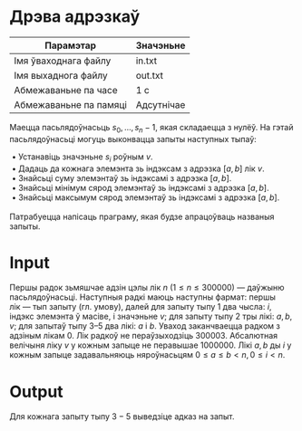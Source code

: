# Дрэва адрэзкаў

|        Парамэтар        |   Значэньне   |
|  --------------------   | ------------- |
|  Імя ўваходнага файлу   |    in.txt     |
|   Імя выхаднога файлу   |    out.txt    |
|   Абмежаваньне па часе  |      1 с      |
|  Абмежаваньне па памяці |   Адсутнічае  |

Маецца пасьлядоўнасьць $s_0, …, s_n − 1$, якая складаецца з нулёў. На гэтай пасьлядоўнасьці могуць выконвацца запыты наступных тыпаў:

&nbsp;•   Устанавіць значэньне $s_і$ роўным $v$.</br>
&nbsp;•   Дадаць да кожнага элемэнта зь індэксам з адрэзка $[a, b]$ лік $v.$</br>
&nbsp;•   Знайсьці суму элемэнтаў зь індэксамі з адрэзка $[a, b].$</br>
&nbsp;•   Знайсьці мінімум сярод элемэнтаў зь індэксамі з адрэзка $[a, b].$</br>
&nbsp;•   Знайсьці максымум сярод элемэнтаў зь індэксамі з адрэзка $[a, b].$</br>
</br>
Патрабуецца напісаць праграму, якая будзе апрацоўваць названыя запыты.

# Іnput
Першы радок зьмяшчае адзін цэлы лік $n$ $(1 ≤ n ≤ 300 000)$ — даўжыню пасьлядоўнасьці. Наступныя радкі маюць наступны фармат: першы лік — тып запыту (гл. умову), далей для запыту тыпу 1 два чысла: $і$, індэкс элемэнта ў масіве, і значэньне $v$; для запыту тыпу 2 тры лікі: $a, b, v;$ для запытаў тыпу $3–5$ два лікі: $a$ і $b$. Уваход заканчваецца радком з адзіным лікам $0$. Лік радкоў не пераўзыходзіць $300 003$. Абсалютная велічыня ліку $v$ у кожным запыце не перавышае $1 000 000$. Лікі $a, b$ ды $i$ у кожным запыце задавальняюць няроўнасьцям $0 ≤ a ≤ b < n, 0 ≤ i < n.$

# Output
Для кожнага запыту тыпу $3-5$ выведзіце адказ на запыт.
